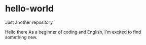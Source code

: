 # hello-world
Just another repository

Hello there
As a beginner of coding and English, I'm excited to find something new.
